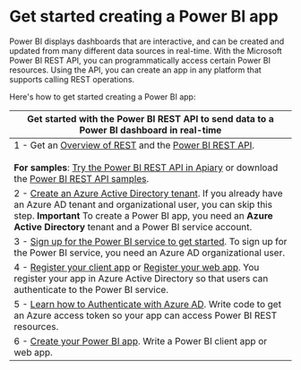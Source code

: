 <properties
   pageTitle="Get started creating a Power BI app"
   description="Get started creating a Power BI app"
   services="powerbi"
   documentationCenter=""
   authors="dvana"
   manager="mblythe"
   editor=""
   tags=""
   qualityFocus="no"
   qualityDate=""/>

<tags
   ms.service="powerbi"
   ms.devlang="NA"
   ms.topic="article"
   ms.tgt_pltfrm="NA"
   ms.workload="powerbi"
   ms.date="03/07/2016"
   ms.author="derrickv"/>

# Get started creating a Power BI app

Power BI displays dashboards that are interactive, and can be created and updated from many different data sources in real-time. With the Microsoft Power BI REST API, you can programmatically access certain Power BI resources. Using the API, you can create an app in any platform that supports calling REST operations.

Here's how to get started creating a Power BI app:

|Get started with the Power BI REST API to send data to a Power BI dashboard in real-time|
|---|
|1 - Get an [Overview of REST](powerbi-developer-overview-of-power-bi-rest-api.md) and the [Power BI REST API](powerbi-developer-rest-api-reference.md). <br/><br/>**For samples**: [Try the Power BI REST API in Apiary](http://docs.powerbi.apiary.io/#)  or download the [Power BI REST API samples](https://msdn.microsoft.com/en-us/library/mt203554.aspx).|
|2 - [Create an Azure Active Directory tenant](powerbi-developer-create-an-azure-active-directory-tenant.md). If you already have an Azure AD tenant and organizational user, you can skip this step. **Important** To create a Power BI app, you need an **Azure Active Directory** tenant and a Power BI service account.  |
|3 - [Sign up for the Power BI service to get started](powerbi-developer-sign-up-for-power-bi-service.md). To sign up for the Power BI service, you need an Azure AD organizational user. |
|4 - [Register your client app](powerbi-developer-register-a-client-app.md) or [Register your web app](powerbi-developer-register-a-web-app.md). You register your app in Azure Active Directory so that users can authenticate to the Power BI service. |
|5 - [Learn how to Authenticate with Azure AD](powerbi-developer-authenticate-to-power-bi-service.md). Write code to get an Azure access token so your app can access Power BI REST resources. |
|6 - [Create your Power BI app](powerbi-developer-introduction-to-creating-a-power-bi-app.md). Write a Power BI client app or web app. |
